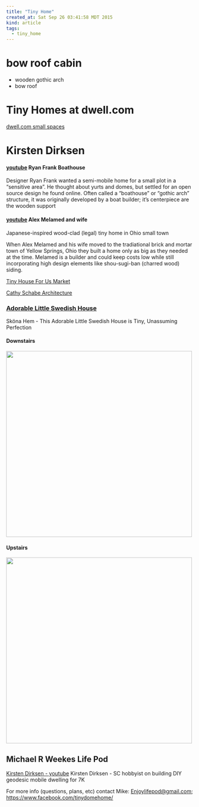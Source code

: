 ```yaml
---
title: "Tiny Home"
created_at: Sat Sep 26 03:41:58 MDT 2015
kind: article
tags:
  - tiny_home
---
```


# bow roof cabin

* wooden gothic arch
* bow roof

# Tiny Homes at dwell.com

<a href="http://www.dwell.com/homes/small-spaces" target="_blank">dwell.com small spaces</a>

# Kirsten Dirksen

#### [youtube](https://www.youtube.com/watch?v=h_N-xxGTb_g) Ryan Frank Boathouse

Designer Ryan Frank wanted a semi-mobile home for a small plot in a
“sensitive area”. He thought about yurts and domes, but settled for
an open source design he found online. Often called a “boathouse”
or “gothic arch” structure, it was originally developed by a boat
builder; it’s centerpiece are the wooden support


#### [youtube](https://www.youtube.com/watch?v=WFRdUHJekDQ) Alex Melamed and wife

Japanese-inspired wood-clad (legal) tiny home in Ohio small town 

When Alex Melamed and his wife moved to the tradiational brick and
mortar town of Yellow Springs, Ohio they built a home only as big as
they needed at the time. Melamed is a builder and could keep costs
low while still incorporating high design elements like shou-sugi-ban
(charred wood) siding.



<a href="http://tinyhousefor.us/" target="_blank">Tiny House For Us Market</a>

<a href="http://tinyhousefor.us/tiny-house-spotlight/russian-river-sanctuary-blends-modern-rustic-aesthetic/" target="_blank">Cathy Schabe Architecture</a>


### <a href="http://www.apartmenttherapy.com/this-adorable-little-swedish-house-is-tiny-unassuming-perfection-skna-hem-216059" target="_blank">Adorable Little Swedish House</a>

Sköna Hem - This Adorable Little Swedish House is Tiny, Unassuming Perfection

#### Downstairs

<img src="/assets/images/skona-hem-stockholm-tiny-house-down.jpg" width="500px">

#### Upstairs

<img src="/assets/images/skona-hem-stockholm-tiny-house-up.jpg" width="500px">

## Michael R Weekes Life Pod 

<a href="https://www.youtube.com/watch?v=5duPhZ491D8" target="_blank">Kirsten Dirksen - youtube</a>
Kirsten Dirksen - SC hobbyist on building DIY geodesic mobile dwelling for 7K

For more info (questions, plans, etc) contact Mike: 
Enjoylifepod@gmail.com; 
https://www.facebook.com/tinydomehome/

<!--
html boilerplate
<a href="" target="_blank"></a>
<a name=""></a>
<img src="" width="400px">
<ul>
  <li></li>
</ul>
<pre>
</pre>
<pre><code>
</code></pre>
-->
